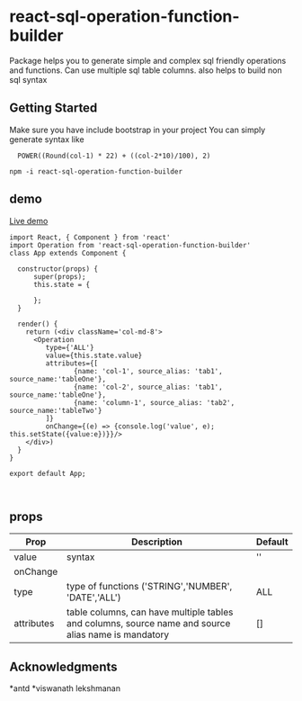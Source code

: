 # react-sql-operation-function-builder

Package helps you to generate simple and complex sql friendly operations and functions. Can use multiple sql table columns. also helps to build non sql syntax

## Getting Started

Make sure you have include bootstrap in your project
You can simply generate syntax like
```
  POWER((Round(col-1) * 22) + ((col-2*10)/100), 2) 
```
```
npm -i react-sql-operation-function-builder

```
## demo
[Live demo](https://sojinantony01.github.io/react-sql-operation-function-builder/)



```
import React, { Component } from 'react'
import Operation from 'react-sql-operation-function-builder'
class App extends Component {

  constructor(props) {
      super(props);
      this.state = {
       
      };
  }

  render() {
    return (<div className='col-md-8'>
      <Operation
         type={'ALL'}
         value={this.state.value}
         attributes={[
                {name: 'col-1', source_alias: 'tab1', source_name:'tableOne'},
                {name: 'col-2', source_alias: 'tab1', source_name:'tableOne'},
                {name: 'column-1', source_alias: 'tab2', source_name:'tableTwo'}
         ]}
         onChange={(e) => {console.log('value', e); this.setState({value:e})}}/>               
    </div>)
  }
}

export default App;



```
## props

| Prop | Description | Default
| --- | --- | -- |
| value | syntax  | '' |
| onChange |  |  |
| type | type of functions ('STRING','NUMBER', 'DATE','ALL') | ALL |
| attributes | table columns, can have multiple tables and columns, source name and source alias name is mandatory | [] |

 
## Acknowledgments
*antd
*viswanath lekshmanan
